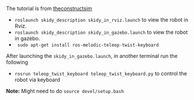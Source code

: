 The tutorial is from [theconstructsim](https://www.theconstructsim.com/ros-projects-exploring-ros-using-2-wheeled-robot-part-1/)

* `roslaunch skidy_description skidy_in_rviz.launch`  to view the robot in Rviz.
* `roslaunch skidy_description skidy_in_gazebo.launch`  to view the robot in gazebo.
* ` sudo apt-get install ros-melodic-teleop-twist-keyboard`

After launching the `skidy_in_gazebo.launch`, in another terminal run the following
* `rosrun teleop_twist_keyboard teleop_twist_keyboard.py` to control the robot via keyboard

**Note:** Might need to do `source devel/setup.bash`
